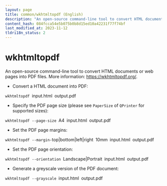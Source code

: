 ```yaml
---
layout: page
title: common/wkhtmltopdf (English)
description: "An open-source command-line tool to convert HTML documents or web pages into PDF files."
content_hash: 084fcca54e5b075b0b8d15ed10a42231f77f74bf
last_modified_at: 2023-11-12
tldri18n_status: 2
---
```

# wkhtmltopdf

An open-source command-line tool to convert HTML documents or web pages into PDF files.
More information: <https://wkhtmltopdf.org/>.

- Convert a HTML document into PDF:

`wkhtmltopdf `<span class="tldr-var badge badge-pill bg-dark-lm bg-white-dm text-white-lm text-dark-dm font-weight-bold">input.html</span>` `<span class="tldr-var badge badge-pill bg-dark-lm bg-white-dm text-white-lm text-dark-dm font-weight-bold">output.pdf</span>

- Specify the PDF page size (please see `PaperSize` of `QPrinter` for supported sizes):

`wkhtmltopdf --page-size `<span class="tldr-var badge badge-pill bg-dark-lm bg-white-dm text-white-lm text-dark-dm font-weight-bold">A4</span>` `<span class="tldr-var badge badge-pill bg-dark-lm bg-white-dm text-white-lm text-dark-dm font-weight-bold">input.html</span>` `<span class="tldr-var badge badge-pill bg-dark-lm bg-white-dm text-white-lm text-dark-dm font-weight-bold">output.pdf</span>

- Set the PDF page margins:

`wkhtmltopdf --margin-`<span class="tldr-var badge badge-pill bg-dark-lm bg-white-dm text-white-lm text-dark-dm font-weight-bold">top|bottom|left|right</span>` `<span class="tldr-var badge badge-pill bg-dark-lm bg-white-dm text-white-lm text-dark-dm font-weight-bold">10mm</span>` `<span class="tldr-var badge badge-pill bg-dark-lm bg-white-dm text-white-lm text-dark-dm font-weight-bold">input.html</span>` `<span class="tldr-var badge badge-pill bg-dark-lm bg-white-dm text-white-lm text-dark-dm font-weight-bold">output.pdf</span>

- Set the PDF page orientation:

`wkhtmltopdf --orientation `<span class="tldr-var badge badge-pill bg-dark-lm bg-white-dm text-white-lm text-dark-dm font-weight-bold">Landscape|Portrait</span>` `<span class="tldr-var badge badge-pill bg-dark-lm bg-white-dm text-white-lm text-dark-dm font-weight-bold">input.html</span>` `<span class="tldr-var badge badge-pill bg-dark-lm bg-white-dm text-white-lm text-dark-dm font-weight-bold">output.pdf</span>

- Generate a greyscale version of the PDF document:

`wkhtmltopdf --grayscale `<span class="tldr-var badge badge-pill bg-dark-lm bg-white-dm text-white-lm text-dark-dm font-weight-bold">input.html</span>` `<span class="tldr-var badge badge-pill bg-dark-lm bg-white-dm text-white-lm text-dark-dm font-weight-bold">output.pdf</span>
